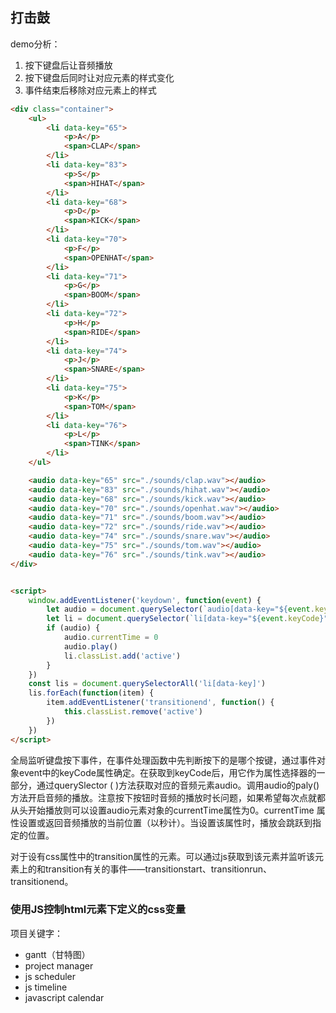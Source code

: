 ## 打击鼓

demo分析：

1. 按下键盘后让音频播放
2. 按下键盘后同时让对应元素的样式变化
3. 事件结束后移除对应元素上的样式

```html
<div class="container">
    <ul>
        <li data-key="65">
            <p>A</p>
            <span>CLAP</span>
        </li>
        <li data-key="83">
            <p>S</p>
            <span>HIHAT</span>
        </li>
        <li data-key="68">
            <p>D</p>
            <span>KICK</span>
        </li>
        <li data-key="70">
            <p>F</p>
            <span>OPENHAT</span>
        </li>
        <li data-key="71">
            <p>G</p>
            <span>BOOM</span>
        </li>
        <li data-key="72">
            <p>H</p>
            <span>RIDE</span>
        </li>
        <li data-key="74">
            <p>J</p>
            <span>SNARE</span>
        </li>
        <li data-key="75">
            <p>K</p>
            <span>TOM</span>
        </li>
        <li data-key="76">
            <p>L</p>
            <span>TINK</span>
        </li>
    </ul>

    <audio data-key="65" src="./sounds/clap.wav"></audio>
    <audio data-key="83" src="./sounds/hihat.wav"></audio>
    <audio data-key="68" src="./sounds/kick.wav"></audio>
    <audio data-key="70" src="./sounds/openhat.wav"></audio>
    <audio data-key="71" src="./sounds/boom.wav"></audio>
    <audio data-key="72" src="./sounds/ride.wav"></audio>
    <audio data-key="74" src="./sounds/snare.wav"></audio>
    <audio data-key="75" src="./sounds/tom.wav"></audio>
    <audio data-key="76" src="./sounds/tink.wav"></audio>
</div>


<script>
    window.addEventListener('keydown', function(event) {
        let audio = document.querySelector(`audio[data-key="${event.keyCode}"]`)
        let li = document.querySelector(`li[data-key="${event.keyCode}"]`)
        if (audio) {
            audio.currentTime = 0
            audio.play()
            li.classList.add('active')
        }
    })
    const lis = document.querySelectorAll('li[data-key]')
    lis.forEach(function(item) {
        item.addEventListener('transitionend', function() {
            this.classList.remove('active')
        })
    })
</script>
```

全局监听键盘按下事件，在事件处理函数中先判断按下的是哪个按键，通过事件对象event中的keyCode属性确定。在获取到keyCode后，用它作为属性选择器的一部分，通过querySlector ( )方法获取对应的音频元素audio。调用audio的paly()方法开启音频的播放。注意按下按钮时音频的播放时长问题，如果希望每次点就都从头开始播放则可以设置audio元素对象的currentTime属性为0。currentTime 属性设置或返回音频播放的当前位置（以秒计）。当设置该属性时，播放会跳跃到指定的位置。



对于设有css属性中的transition属性的元素。可以通过js获取到该元素并监听该元素上的和transition有关的事件——transitionstart、transitionrun、transitionend。







### 使用JS控制html元素下定义的css变量



项目关键字：

- gantt（甘特图）
- project manager
- js scheduler
- js timeline
- javascript calendar





